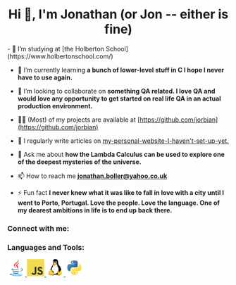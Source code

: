 <h1 align="center">Hi 👋, I'm Jonathan (or Jon -- either is fine)</h1>
- 🔭 I’m studying at [the Holberton School](https://www.holbertonschool.com/)

- 🌱 I’m currently learning **a bunch of lower-level stuff in C I hope I never have to use again.**

- 👯 I’m looking to collaborate on **something QA related. I love QA and would love any opportunity to get started on real life QA in an actual production environment.**

- 👨‍💻 (Most) of my projects are available at [https://github.com/jorbian](https://github.com/jorbian)

- 📝 I regularly write articles on [my-personal-website-I-haven't-set-up-yet.](my-personal-website-I-haven't-set-up-yet.)

- 💬 Ask me about **how the Lambda Calculus can be used to explore one of the deepest mysteries of the universe.**

- 📫 How to reach me **jonathan.boller@yahoo.co.uk**

- ⚡ Fun fact **I never knew what it was like to fall in love with a city until I went to Porto, Portugal. Love the people. Love the language. One of my dearest ambitions in life is to end up back there.**

<h3 align="left">Connect with me:</h3>
<p align="left">
</p>

<h3 align="left">Languages and Tools:</h3>
<p align="left"> <a href="https://www.java.com" target="_blank" rel="noreferrer"> <img src="https://raw.githubusercontent.com/devicons/devicon/master/icons/java/java-original.svg" alt="java" width="40" height="40"/> </a> <a href="https://developer.mozilla.org/en-US/docs/Web/JavaScript" target="_blank" rel="noreferrer"> <img src="https://raw.githubusercontent.com/devicons/devicon/master/icons/javascript/javascript-original.svg" alt="javascript" width="40" height="40"/> </a> <a href="https://www.linux.org/" target="_blank" rel="noreferrer"> <img src="https://raw.githubusercontent.com/devicons/devicon/master/icons/linux/linux-original.svg" alt="linux" width="40" height="40"/> </a> <a href="https://www.python.org" target="_blank" rel="noreferrer"> <img src="https://raw.githubusercontent.com/devicons/devicon/master/icons/python/python-original.svg" alt="python" width="40" height="40"/> </a> </p>
